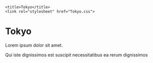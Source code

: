 <html lang="en">
<head>
    <meta charset="UTF-8">
    <meta name="viewport" content="width=device-width, initial-scale=1.0">
    
    <title>Tokyo</title>
    <link rel="stylesheet" href="Tokyo.css">
</head>
<body>
<div class="content">
    <h1>Tokyo</h1>
</div>


<section class="hidden">
    <p>Lorem ipsum dolor sit amet. </p>
    <p>Qui iste dignissimos est suscipit necessitatibus ea rerum dignissimos</p>
</section>

<script src="Tokyo.js"></script>
</body>
</html>

